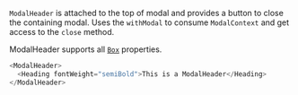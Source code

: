 `ModalHeader` is attached to the top of modal and provides a button to close the containing modal. Uses the `withModal` to consume `ModalContext` and get access to the `close` method.

ModalHeader supports all [`Box`](/#!/Box) properties.

```js
<ModalHeader>
  <Heading fontWeight="semiBold">This is a ModalHeader</Heading>
</ModalHeader>
```
